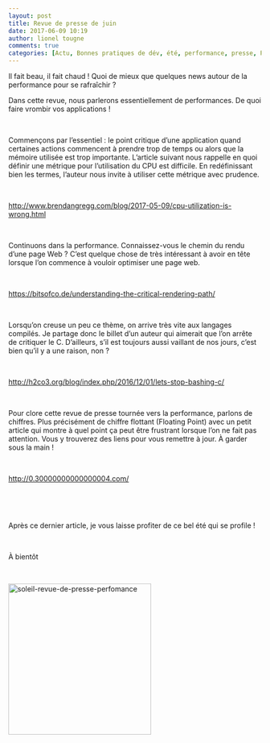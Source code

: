 ```yaml
---
layout: post
title: Revue de presse de juin
date: 2017-06-09 10:19
author: lionel tougne
comments: true
categories: [Actu, Bonnes pratiques de dév, été, performance, presse, Programmation, revue, revue de presse, Revues de presse]
---
```

Il fait beau, il fait chaud ! Quoi de mieux que quelques news autour de la performance pour se rafraîchir ?

Dans cette revue, nous parlerons essentiellement de performances. De quoi faire vrombir vos applications !

&nbsp;

Commençons par l’essentiel : le point critique d’une application quand certaines actions commencent à prendre trop de temps ou alors que la mémoire utilisée est trop importante.
L’article suivant nous rappelle en quoi définir une métrique pour l’utilisation du CPU est difficile. En redéfinissant bien les termes, l’auteur nous invite à utiliser cette métrique avec prudence.

&nbsp;

<a href="http://www.brendangregg.com/blog/2017-05-09/cpu-utilization-is-wrong.html" target="_blank" rel="noopener noreferrer">http://www.brendangregg.com/blog/2017-05-09/cpu-utilization-is-wrong.html</a>

&nbsp;

Continuons dans la performance. Connaissez-vous le chemin du rendu d’une page Web ? C’est quelque chose de très intéressant à avoir en tête lorsque l’on commence à vouloir optimiser une page web.

&nbsp;

<a href="https://bitsofco.de/understanding-the-critical-rendering-path/" target="_blank" rel="noopener noreferrer">https://bitsofco.de/understanding-the-critical-rendering-path/</a>

&nbsp;

Lorsqu’on creuse un peu ce thème, on arrive très vite aux langages compilés. Je partage donc le billet d’un auteur qui aimerait que l’on arrête de critiquer le C. D’ailleurs, s’il est toujours aussi vaillant de nos jours, c’est bien qu’il y a une raison, non ?

&nbsp;

<a href="http://h2co3.org/blog/index.php/2016/12/01/lets-stop-bashing-c/" target="_blank" rel="noopener noreferrer">http://h2co3.org/blog/index.php/2016/12/01/lets-stop-bashing-c/</a>

&nbsp;

Pour clore cette revue de presse tournée vers la performance, parlons de chiffres. Plus précisément de chiffre flottant (Floating Point) avec un petit article qui montre à quel point ça peut être frustrant lorsque l’on ne fait pas attention. Vous y trouverez des liens pour vous remettre à jour. À garder sous la main !

&nbsp;

<a href="http://0.30000000000000004.com/" target="_blank" rel="noopener noreferrer">http://0.30000000000000004.com/</a>

&nbsp;

&nbsp;

Après ce dernier article, je vous laisse profiter de ce bel été qui se profile !

&nbsp;

À bientôt

&nbsp;

<a href="http://www.arolla.fr/blog/2017/06/revue-de-presse-de-juin-2/"><img src="http://www.arolla.fr/blog/wp-content/uploads/2017/06/shine-158645_1280-284x300.png" alt="soleil-revue-de-presse-perfomance" width="284" height="300" class="aligncenter size-medium wp-image-4594" /></a>
